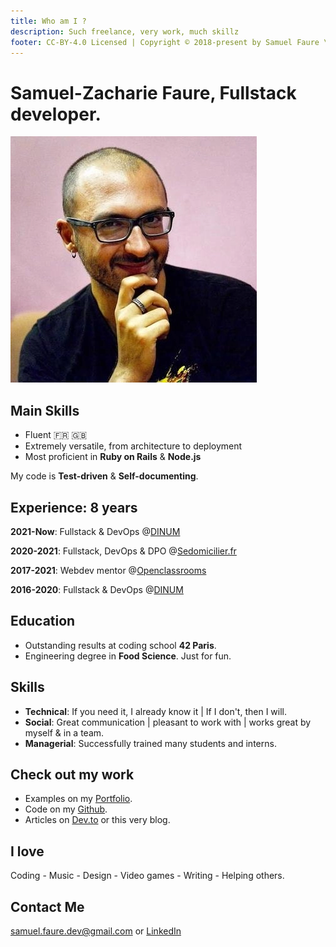 ```yaml
---
title: Who am I ?
description: Such freelance, very work, much skillz
footer: CC-BY-4.0 Licensed | Copyright © 2018-present by Samuel Faure \<3
---
```


# Samuel-Zacharie Faure, Fullstack developer.

![DevPic](/images/devpic.webp)

## Main Skills

- Fluent :fr: :uk:
- Extremely versatile, from architecture to deployment
- Most proficient in **Ruby on Rails** & **Node.js**

My code is **Test-driven** & **Self-documenting**.

## Experience: 8 years

**2021-Now**: Fullstack & DevOps @[DINUM](https://www.numerique.gouv.fr/dinum//)

**2020-2021**: Fullstack, DevOps & DPO @[Sedomicilier.fr](https://sedomicilier.fr/)

**2017-2021**: Webdev mentor @[Openclassrooms](https://openclassrooms.com/)

**2016-2020**: Fullstack & DevOps @[DINUM](https://www.numerique.gouv.fr/dinum//)

## Education

- Outstanding results at coding school **42 Paris**.
- Engineering degree in **Food Science**. Just for fun.

## Skills

- **Technical**: If you need it, I already know it | If I don't, then I will.
- **Social**: Great communication | pleasant to work with | works great by myself & in a team.
- **Managerial**: Successfully trained many students and interns.

## Check out my work

- Examples on my [Portfolio](./Portfolio.md).
- Code on my [Github](https://github.com/samuelfaure).
- Articles on [Dev.to](https://dev.to/samuelfaure) or this very blog.

## I love

Coding - Music - Design - Video games - Writing - Helping others.

## Contact Me

[samuel.faure.dev@gmail.com](mailto:samuel.faure.dev@gmail.com) or [LinkedIn](https://www.linkedin.com/in/samuel-faure-0a118780/)
